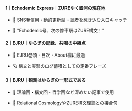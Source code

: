 
#### 1｜**Echodemic Express｜ZUREゆく銀河の現在地**

- 🌠 SNS発信用・動的更新型・読者を惹き込む入口キャッチ
    
- 🚂 "Echodemic号、次の停車駅はZURE構文！"
    

#### 2｜**EJRU｜ゆらぎの記録、共鳴の中継点**

- 📘 EJRU巻頭・目次・About欄に最適
    
- 🪐 構文と実験のログ蓄積としての定番フレーズ
    

#### 3｜**EJRU｜観測はゆらぎの一形式である**

- 🔬 理論回・構文回・哲学回など深めたい記事で使用
    
- 🧠 Relational CosmologyやZURE構文理論との接合句